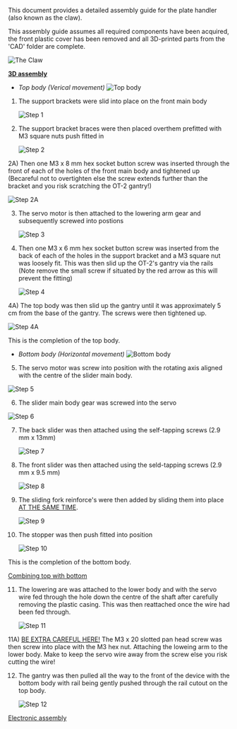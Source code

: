 This document provides a detailed assembly guide for the plate handler (also known as the claw).

This assembly guide assumes all required components have been acquired, the front plastic cover has been removed and all 3D-printed parts from the 'CAD' folder are complete.

![The Claw](CAD_Files/Claw_numbered.jpg)

<ins>**3D assembly**</ins>

* *Top body (Verical movement)* 
  ![Top body](Images/Top_body.png)
1) The support brackets were slid into place on the front main body
   
   ![Step 1](Images/Step_1.jpg)

2) The support bracket braces were then placed overthem prefitted with M3 square nuts push fitted in
   
   ![Step 2](Images/Step_2.jpg)

2A) Then one M3 x 8 mm hex socket button screw was inserted through the front of each of the holes of the front main body and tightened up (Becareful not to overtighten else the screw extends further than the bracket and you risk scratching the OT-2 gantry!)

  ![Step 2A](Images/Step_2A.jpg)

3) The servo motor is then attached to the lowering arm gear and subsequently screwed into postions

   ![Step 3](Images/Step_3.jpg)

4) Then one M3 x 6 mm hex socket button screw was inserted from the back of each of the holes in the support bracket and a M3 square nut was loosely fit. This was then slid up the OT-2's gantry via the rails (Note remove the small screw if situated by the red arrow as this will prevent the fitting)

    ![Step 4](Images/Step_4.jpg)

4A) The top body was then slid up the gantry until it was approximately 5 cm from the base of the gantry. The screws were then tightened up.

  ![Step 4A](Images/Step_4A.jpg)

This is the completion of the top body.

* *Bottom body (Horizontal movement)* 
   ![Bottom body](Images/Bottom_body.png)

5) The servo motor was screw into position with the rotating axis aligned with the centre of the slider main body.

  ![Step 5](Images/Step_5.jpg)

6) The slider main body gear was screwed into the servo

  ![Step 6](Images/Step_6.jpg)

7) The back slider was then attached using the self-tapping screws (2.9 mm x 13mm)

   ![Step 7](Images/Step_7.jpg)

8) The front slider was then attached using the seld-tapping screws (2.9 mm x 9.5 mm)

   ![Step 8](Images/Step_8.jpg)

9) The sliding fork reinforce's were then added by sliding them into place <ins>AT THE SAME TIME</ins>.

    ![Step 9](Images/Step_9.jpg)

10) The stopper was then push fitted into position

    ![Step 10](Images/Step_10.jpg)

This is the completion of the bottom body.

<ins> Combining top with bottom </ins>

11) The lowering are was attached to the lower body and with the servo wire fed through the hole down the centre of the shaft after carefully removing the plastic casing. This was then reattached once the wire had been fed through.

    ![Step 11](Images/Step_11.jpg)

11A) <ins>BE EXTRA CAREFUL HERE!</ins> The M3 x 20 slotted pan head screw was then screw into place with the M3 hex nut. Attaching the loweing arm to the lower body. Make to keep the servo wire away from the screw else you risk cutting the wire!

12) The gantry was then pulled all the way to the front of the device with the bottom body with rail being gently pushed through the rail cutout on the top body.

    ![Step 12](Images/Step_12.jpg)

<ins>Electronic assembly</ins>
